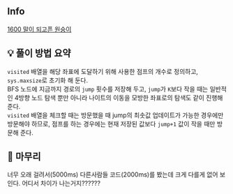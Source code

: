 ## Info
[1600 말이 되고픈 원숭이](https://www.acmicpc.net/problem/1600)

## 💡 풀이 방법 요약
`visited` 배열을 해당 좌표에 도달하기 위해 사용한 점프의 개수로 정의하고, `sys.maxsize`로 초기화 해 둔다.  
BFS 노드에 지금까지 경로의 `jump` 횟수를 저장해 두고, `jump`가 `K`보다 작을 때는 일반적인 4방향 노드 탐색 뿐만 아니라 나이트의 이동을 모방한 좌표로의 탐색도 같이 진행해 준다.  
`visited` 배열을 체크할 때는 방문했을 때 jump의 최솟값 업데이트가 가능한 경우에만 방문해야 하므로, 점프를 하는 경우에는 현재 저장된 값보다 `jump+1` 값이 작을 때만 방문해 준다.

## 🙂 마무리
너무 오래 걸려서(5000ms) 다른사람들 코드(2000ms)를 봤는데 크게 다를게 없어 보인다. 어디서 차이가 나는거지??????
